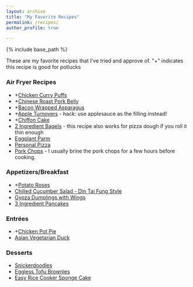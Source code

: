 ```yaml
---
layout: archive
title: "My Favorite Recipes"
permalink: /recipes/
author_profile: true

---
```

{% include base_path %}

These are my favorite recipes that I've tried and approve of. 
"+" indicates this recipe is good for potlucks

### Air Fryer Recipes
* +[Chicken Curry Puffs](https://cookpad.com/us/recipes/3297729-airfried-chicken-curry-puffs-using-store-bought-pratha-dough)
* +[Chinese Roast Pork Belly](https://www.youtube.com/watch?v=wPZbCUa0Vck)
* +[Bacon Wrapped Asparagus](https://www.foodlovinfamily.com/air-fryer-bacon-wrapped-asparagus-with-video/)
* +[Apple Turnovers](https://www.5minutesformom.com/106889/airfryer-apple-pie-filo-pastries/) - hack: use applesauce as the filling instead!
* +[Chiffon Cake](https://www.youtube.com/watch?v=hTIIFub4q0o)
* [2 Ingredient Bagels](https://hip2save.com/recipes/2-ingredient-air-fryer-bagels/) - this recipe also works for pizza dough if you roll it thin enough
* [Eggplant Parm](https://www.watchwhatueat.com/air-fryer-eggplant-parmesan/)
* [Personal Pizza](https://www.liveeatlearn.com/air-fryer-pizza/)
* [Pork Chops](https://www.delish.com/cooking/recipe-ideas/a28091838/air-fryer-pork-chops-recipe/) - I usually brine the pork chops for a few hours before cooking. 

### Appetizers/Breakfast
* +[Potato Roses](https://tasty.co/recipe/potato-roses)
* [Chilled Cucumber Salad - Din Tai Fung Style](https://www.simmerandsauce.com/savory-recipes/chilled-cucumber-salad/)
* [Gyoza Dumplings with Wings](https://tasty.co/recipe/gyoza-dumplings)
* [3 Ingredient Pancakes](https://cafedelites.com/easy-3-ingredient-pancakes/)

### Entrées
* +[Chicken Pot Pie](https://www.tasteofhome.com/recipes/favorite-chicken-potpie/)
* [Asian Vegetarian Duck](https://www.youtube.com/watch?v=Kxo6I5C3aX4&t=369s)

### Desserts
* [Snickerdoodles](https://www.modernhoney.com/the-best-snickerdoodle-cookie-recipe/)
* [Eggless Tofu Brownies](https://www.egglesscooking.com/eggless-brownies-using-silken-tofu/)
* [Easy Rice Cooker Sponge Cake](https://www.youtube.com/watch?v=KGIa91X8rnk&t=3s)
